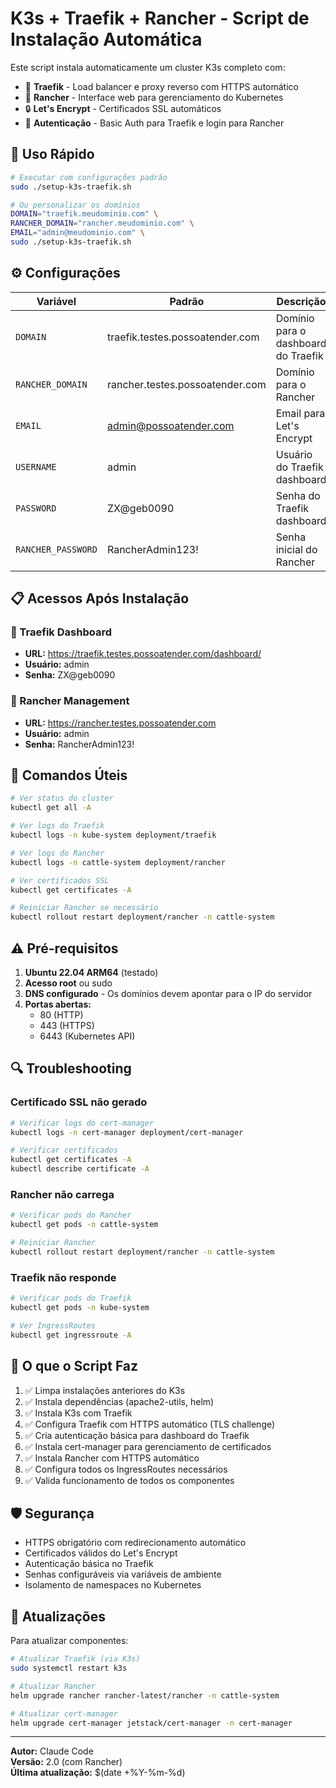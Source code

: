 # K3s + Traefik + Rancher - Script de Instalação Automática

Este script instala automaticamente um cluster K3s completo com:
- 🔧 **Traefik** - Load balancer e proxy reverso com HTTPS automático
- 🐄 **Rancher** - Interface web para gerenciamento do Kubernetes
- 🔒 **Let's Encrypt** - Certificados SSL automáticos
- 🔐 **Autenticação** - Basic Auth para Traefik e login para Rancher

## 🚀 Uso Rápido

```bash
# Executar com configurações padrão
sudo ./setup-k3s-traefik.sh

# Ou personalizar os domínios
DOMAIN="traefik.meudominio.com" \
RANCHER_DOMAIN="rancher.meudominio.com" \
EMAIL="admin@meudominio.com" \
sudo ./setup-k3s-traefik.sh
```

## ⚙️ Configurações

| Variável | Padrão | Descrição |
|----------|---------|-----------|
| `DOMAIN` | traefik.testes.possoatender.com | Domínio para o dashboard do Traefik |
| `RANCHER_DOMAIN` | rancher.testes.possoatender.com | Domínio para o Rancher |
| `EMAIL` | admin@possoatender.com | Email para Let's Encrypt |
| `USERNAME` | admin | Usuário do Traefik dashboard |
| `PASSWORD` | ZX@geb0090 | Senha do Traefik dashboard |
| `RANCHER_PASSWORD` | RancherAdmin123! | Senha inicial do Rancher |

## 📋 Acessos Após Instalação

### 🔧 Traefik Dashboard
- **URL:** https://traefik.testes.possoatender.com/dashboard/
- **Usuário:** admin
- **Senha:** ZX@geb0090

### 🐄 Rancher Management
- **URL:** https://rancher.testes.possoatender.com
- **Usuário:** admin
- **Senha:** RancherAdmin123!

## 🔧 Comandos Úteis

```bash
# Ver status do cluster
kubectl get all -A

# Ver logs do Traefik
kubectl logs -n kube-system deployment/traefik

# Ver logs do Rancher
kubectl logs -n cattle-system deployment/rancher

# Ver certificados SSL
kubectl get certificates -A

# Reiniciar Rancher se necessário
kubectl rollout restart deployment/rancher -n cattle-system
```

## ⚠️ Pré-requisitos

1. **Ubuntu 22.04 ARM64** (testado)
2. **Acesso root** ou sudo
3. **DNS configurado** - Os domínios devem apontar para o IP do servidor
4. **Portas abertas:**
   - 80 (HTTP)
   - 443 (HTTPS) 
   - 6443 (Kubernetes API)

## 🔍 Troubleshooting

### Certificado SSL não gerado
```bash
# Verificar logs do cert-manager
kubectl logs -n cert-manager deployment/cert-manager

# Verificar certificados
kubectl get certificates -A
kubectl describe certificate -A
```

### Rancher não carrega
```bash
# Verificar pods do Rancher
kubectl get pods -n cattle-system

# Reiniciar Rancher
kubectl rollout restart deployment/rancher -n cattle-system
```

### Traefik não responde
```bash
# Verificar pods do Traefik
kubectl get pods -n kube-system

# Ver IngressRoutes
kubectl get ingressroute -A
```

## 📝 O que o Script Faz

1. ✅ Limpa instalações anteriores do K3s
2. ✅ Instala dependências (apache2-utils, helm)
3. ✅ Instala K3s com Traefik
4. ✅ Configura Traefik com HTTPS automático (TLS challenge)
5. ✅ Cria autenticação básica para dashboard do Traefik
6. ✅ Instala cert-manager para gerenciamento de certificados
7. ✅ Instala Rancher com HTTPS automático
8. ✅ Configura todos os IngressRoutes necessários
9. ✅ Valida funcionamento de todos os componentes

## 🛡️ Segurança

- HTTPS obrigatório com redirecionamento automático
- Certificados válidos do Let's Encrypt
- Autenticação básica no Traefik
- Senhas configuráveis via variáveis de ambiente
- Isolamento de namespaces no Kubernetes

## 🔄 Atualizações

Para atualizar componentes:

```bash
# Atualizar Traefik (via K3s)
sudo systemctl restart k3s

# Atualizar Rancher
helm upgrade rancher rancher-latest/rancher -n cattle-system

# Atualizar cert-manager
helm upgrade cert-manager jetstack/cert-manager -n cert-manager
```

---

**Autor:** Claude Code  
**Versão:** 2.0 (com Rancher)  
**Última atualização:** $(date +%Y-%m-%d)